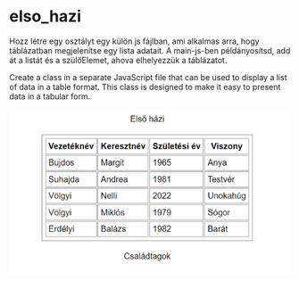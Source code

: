 # elso_hazi

Hozz létre egy osztályt egy külön js fájlban, ami alkalmas arra, hogy táblázatban megjelenítse egy lista adatait. A main-js-ben példányosítsd, add át a listát és a szülőElemet, ahova elhelyezzük a táblázatot.

Create a class in a separate JavaScript file that can be used to display a list of data in a table format. This class is designed to make it easy to present data in a tabular form.



![TODO 1. minta](elso_hazi.png "Készíts osztályt, hogy a mintának megfelelően jelenjenek meg az adatok!")


